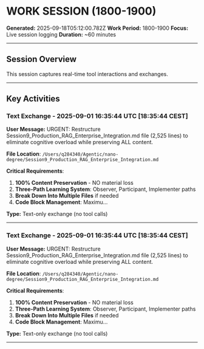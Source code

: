 # WORK SESSION (1800-1900)

**Generated:** 2025-09-18T05:12:00.782Z
**Work Period:** 1800-1900
**Focus:** Live session logging
**Duration:** ~60 minutes

---

## Session Overview

This session captures real-time tool interactions and exchanges.

---

## Key Activities

### Text Exchange - 2025-09-01 16:35:44 UTC [18:35:44 CEST]

**User Message:** URGENT: Restructure Session9_Production_RAG_Enterprise_Integration.md file (2,525 lines) to eliminate cognitive overload while preserving ALL content.

**File Location**: `/Users/q284340/Agentic/nano-degree/Session9_Production_RAG_Enterprise_Integration.md`

**Critical Requirements**:
1. **100% Content Preservation** - NO material loss
2. **Three-Path Learning System**: Observer, Participant, Implementer paths  
3. **Break Down Into Multiple Files** if needed
4. **Code Block Management**: Maximu...

**Type:** Text-only exchange (no tool calls)

---

### Text Exchange - 2025-09-01 16:35:44 UTC [18:35:44 CEST]

**User Message:** URGENT: Restructure Session9_Production_RAG_Enterprise_Integration.md file (2,525 lines) to eliminate cognitive overload while preserving ALL content.

**File Location**: `/Users/q284340/Agentic/nano-degree/Session9_Production_RAG_Enterprise_Integration.md`

**Critical Requirements**:
1. **100% Content Preservation** - NO material loss
2. **Three-Path Learning System**: Observer, Participant, Implementer paths  
3. **Break Down Into Multiple Files** if needed
4. **Code Block Management**: Maximu...

**Type:** Text-only exchange (no tool calls)

---

